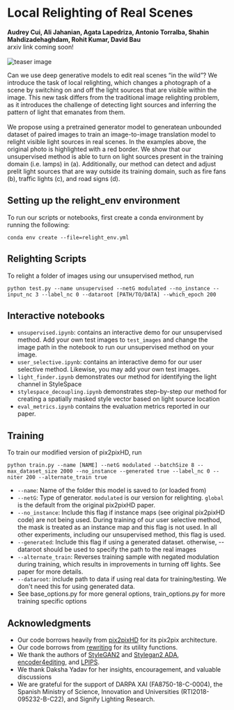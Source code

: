 

# Local Relighting of Real Scenes
**Audrey Cui, Ali Jahanian, Agata Lapedriza, Antonio Torralba, Shahin Mahdizadehaghdam, Rohit Kumar, David Bau** <br>
arxiv link coming soon!
<br><br>
![teaser image](https://github.com/audreycui/relight/blob/main/docs/teaser.jpg)

Can we use deep generative models to edit real scenes “in the wild”? We introduce the task of local relighting, which changes a photograph of a scene by switching on and off the light sources that are visible within the image. This new task differs from the traditional image relighting problem, as it introduces the challenge of detecting light sources and inferring the pattern of light that emanates from them. 
<br><br>
We propose using a pretrained generator model to generatean unbounded dataset of paired images to train an image-to-image translation model to relight visible light sources in real scenes. In the examples above, the original photo is highlighted with a red border. We show that our unsupervised method is able to turn on light sources
present in the training domain (i.e. lamps) in (a). Additionally, our method can detect and adjust prelit light sources that are way outside
its training domain, such as fire fans (b), traffic lights (c), and road signs (d).

## Setting up the relight_env environment
To run our scripts or notebooks, first create a conda environment by running the following: 
```
conda env create --file=relight_env.yml
```

## Relighting Scripts
To relight a folder of images using our unsupervised method, run

```
python test.py --name unsupervised --netG modulated --no_instance --input_nc 3 --label_nc 0 --dataroot [PATH/TO/DATA] --which_epoch 200 
```

## Interactive notebooks

- ```unsupervised.ipynb```: contains an interactive demo for our unsupervised method. Add your own test images to ```test_images``` and change the image path in the notebook to run our unsupervised method on your image. 
- ```user_selective.ipynb```: contains an interactive demo for our user selective method. Likewise, you may add your own test images.
- ```light_finder.ipynb``` demonstrates our method for identifying the light channel in StyleSpace
- ```stylespace_decoupling.ipynb``` demonstrates step-by-step our method for creating a spatially masked style vector based on light source location
- ```eval_metrics.ipynb``` contains the evaluation metrics reported in our paper. 

## Training 
To train our modified version of pix2pixHD, run
```
python train.py --name [NAME] --netG modulated --batchSize 8 --max_dataset_size 2000 --no_instance --generated true --label_nc 0 --niter 200 --alternate_train true

```
- ```--name```: Name of the folder this model is saved to (or loaded from) <br>
- ```--netG```: Type of generator. ```modulated``` is our version for relighting. ```global``` is the default from the original pix2pixHD paper. <br> 
- ```--no_instance```: Include this flag if instance maps (see original pix2pixHD code) are not being used. During training of our user selective method, the mask is treated as an instance map and this flag is not used. In all other experiments, including our unsupervised method, this flag is used.  <br>
- ```--generated```: Include this flag if using a generated dataset. otherwise, --dataroot should be used to specify the path to the real images <br>
- ```--alternate_train```: Reverses training sample with negated modulation during training, which results in improvements in turning off lights. See paper for more details. 
- ```--dataroot```: include path to data if using real data for training/testing. We don't need this for using generated data.
- See base_options.py for more general options, train_options.py for more training specific options


## Acknowledgments
- Our code borrows heavily from [pix2pixHD](https://tcwang0509.github.io/pix2pixHD/) for its pix2pix architecture.
- Our code borrows from [rewriting](https://github.com/davidbau/rewriting) for its utility functions.
- We thank the authors of [StyleGAN2](https://github.com/rosinality/stylegan2-pytorch) and [Stylegan2 ADA](https://github.com/NVlabs/stylegan2-ada-pytorch), [encoder4editing](https://github.com/omertov/encoder4editing), and [LPIPS](https://github.com/richzhang/PerceptualSimilarity).
- We thank Daksha Yadav for her insights, encouragement, and valuable discussions
- We are grateful for the support of DARPA XAI (FA8750-18-C-0004), the Spanish Ministry of Science, Innovation and Universities (RTI2018-095232-B-C22), and Signify Lighting Research.
